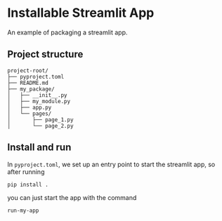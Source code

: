# Installable Streamlit App
An example of packaging a streamlit app.

## Project structure

```
project-root/
├── pyproject.toml
├── README.md
├── my_package/
│   ├── __init__.py
│   ├── my_module.py
│   ├── app.py
│   └── pages/
│       ├── page_1.py
│       └── page_2.py
```

## Install and run
In `pyproject.toml`, we set up an entry point to start the streamlit app,
so after running

```bash
pip install .
```

you can just start the app with the command

```bash
run-my-app
```
